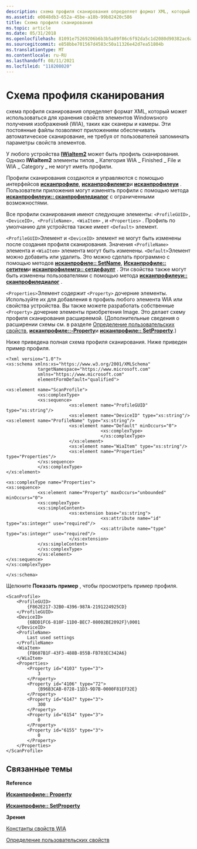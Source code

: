 ```yaml
---
description: схема профиля сканирования определяет формат XML, который может использоваться для хранения свойств элементов Windowsного получения изображений (WIA), таких как сканеры и камеры.
ms.assetid: e0848db3-652a-45be-a18b-99b82420c586
title: Схема профиля сканирования
ms.topic: article
ms.date: 05/31/2018
ms.openlocfilehash: 81091e75269206b6b3b5a89f86c6f92da5c1d2080d90382ac6af48c6d1cc32ba
ms.sourcegitcommit: e858bbe701567d4583c50a11326e42d7ea51804b
ms.translationtype: MT
ms.contentlocale: ru-RU
ms.lasthandoff: 08/11/2021
ms.locfileid: "118208020"
---
```

# <a name="scan-profile-schema"></a>Схема профиля сканирования

схема профиля сканирования определяет формат XML, который может использоваться для хранения свойств элементов Windowsного получения изображений (WIA), таких как сканеры и камеры. Эти постоянные файлы позволяют приложениям обеспечивать автоматическое сканирование, не требуя от пользователей запоминать параметры свойств элементов.

У любого устройства [**IWiaItem2**](-wia-iwiaitem2.md) может быть профиль сканирования. Однако **IWiaItem2** элементы типов \_ Категория WIA \_ Finished \_ File и WIA \_ Category \_ не могут иметь профили.

Профили сканирования создаются и управляются с помощью интерфейсов [**исканпрофиле**](-wia-iscanprofile.md), [**исканпрофилемгр**](-wia-iscanprofilemgr.md)и [**исканпрофилеуи**](-wia-iscanprofileui.md) . Пользователи приложения могут изменять профили с помощью метода [**исканпрофилеуи:: сканпрофиледиалог**](-wia-iscanprofileui-scanprofiledialog.md) с ограниченными возможностями.

Все профили сканирования имеют следующие элементы: `<ProfileGUID>, <DeviceID>, <ProfileName>, <WiaItem>` , и `<Properties>` . Профиль по умолчанию для устройства также имеет `<Default>` элемент.

`<ProfileGUID>`Элемент и `<DeviceID>` элемент не могут быть изменены после создания профиля сканирования. Значения `<ProfileName>` элемента и `<WiaItem>` элемента могут быть изменены. `<Default>`Элемент можно добавить или удалить. Это можно сделать программно с помощью методов [**исканпрофиле:: SetName**](-wia-iscanprofile-setname.md), [**Исканпрофиле:: сетитем**](-wia-iscanprofile-setitem.md)и [**исканпрофилемгр:: сетдефаулт**](-wia-iscanprofilemgr-setdefault.md) . Эти свойства также могут быть изменены пользователями с помощью метода [**исканпрофилеуи:: сканпрофиледиалог**](-wia-iscanprofileui-scanprofiledialog.md) .

`<Properties>`Элемент содержит `<Property>` дочерние элементы. Используйте их для добавления в профиль любого элемента WIA или свойства устройства. Вы также можете разработать собственные `<Property>` дочерние элементы приобретения Image. Это делает схему профиля сканирования расширяемой. (Дополнительные сведения о расширении схемы см. в разделе [Определение пользовательских свойств](-wia-defining-custom-properties.md), [**исканпрофиле::-Property**](-wia-iscanprofile-getproperty.md)и [**исканпрофиле:: SetProperty**](-wia-iscanprofile-setproperty.md).)

Ниже приведена полная схема профиля сканирования. Ниже приведен пример профиля.


```
<?xml version="1.0"?>
<xs:schema xmlns:xs="https://www.w3.org/2001/XMLSchema"
            targetNamespace="https://www.microsoft.com"
            xmlns="https://www.microsoft.com"
            elementFormDefault="qualified">

<xs:element name="ScanProfile">
            <xs:complexType>
            <xs:sequence>
                        <xs:element name="ProfileGUID" type="xs:string"/>
                        <xs:element name="DeviceID" type="xs:string"/>
<xs:element name="ProfileName" type="xs:string"/>
                        <xs:element name="Default" minOccurs="0">
                                    <xs:complexType>
                                    </xs:complexType>
                        </xs:element>
                        <xs:element name="WiaItem" type="xs:string"/>
                        <xs:element name="Properties" type="Properties"/>
            </xs:sequence>
            </xs:complexType>
</xs:element>
 
<xs:complexType name="Properties">
<xs:sequence>
            <xs:element name="Property" maxOccurs="unbounded" minOccurs="0">
            <xs:complexType>
            <xs:simpleContent>
                        <xs:extension base="xs:string">
                                    <xs:attribute name="id" type="xs:integer" use="required"/>
                                    <xs:attribute name="type" type="xs:integer" use="required"/>
                        </xs:extension>
            </xs:simpleContent>
            </xs:complexType>
            </xs:element>
</xs:sequence>
</xs:complexType>
 
</xs:schema>
```



Щелкните **Показать пример** , чтобы просмотреть пример профиля.


```
<ScanProfile>
    <ProfileGUID>
        {F862E217-32B0-4396-987A-2191224925CD}
    </ProfileGUID>
    <DeviceID>
        {6BDD1FC6-810F-11D0-BEC7-08002BE2092F}\0001
    </DeviceID>
    <ProfileName>
        Last used settings
    </ProfileName>
    <WiaItem>
        {FB607B1F-43F3-488B-855B-FB703EC342A6}
    </WiaItem>
    <Properties>
        <Property id="4103" type="3">
            3
        </Property>
        <Property id="4106" type="72">
            {B96B3CAB-0728-11D3-9D7B-0000F81EF32E}
        </Property>
        <Property id="6147" type="3">
            300
        </Property>
        <Property id="6154" type="3">
            0
        </Property>
        <Property id="6155" type="3">
            0
        </Property>
    </Properties>
</ScanProfile>
```



## <a name="related-topics"></a>Связанные темы

<dl> <dt>

**Reference**
</dt> <dt>

[**Исканпрофиле:: Property**](-wia-iscanprofile-getproperty.md)
</dt> <dt>

[**Исканпрофиле:: SetProperty**](-wia-iscanprofile-setproperty.md)
</dt> <dt>

**Зрения**
</dt> <dt>

[Константы свойств WIA](-wia-wia-property-constants.md)
</dt> <dt>

[Определение пользовательских свойств](-wia-defining-custom-properties.md)
</dt> </dl>

 

 



